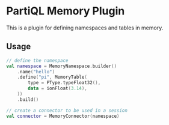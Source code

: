 # PartiQL Memory Plugin

This is a plugin for defining namespaces and tables in memory.

## Usage

```kotlin
// define the namespace
val namespace = MemoryNamespace.builder()
    .name("hello")
    .define("pi", MemoryTable(
        type = PType.typeFloat32(),
        data = ionFloat(3.14),
    ))
    .build()

// create a connector to be used in a session
val connector = MemoryConnector(namespace)
```
